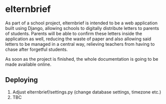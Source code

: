 # elternbrief
As part of a school project, elternbrief is intended to be a web application built using Django, allowing schools to digitally distribute letters to parents of students. Parents will be able to confirm these letters inside the application as well, reducing the waste of paper and also allowing said letters to be managed in a central way, relieving teachers from having to chase after forgetful students.

As soon as the project is finished, the whole documentation is going to be made available online.

## Deploying
1. Adjust elternbrief/settings.py (change database settings, timezone etc.)
2. TBC
